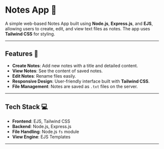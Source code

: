 # Notes App 📝

A simple web-based Notes App built using **Node.js**, **Express.js**, and **EJS**, allowing users to create, edit, and view text files as notes. The app uses **Tailwind CSS** for styling.

---

## Features 🚀
- **Create Notes**: Add new notes with a title and detailed content.
- **View Notes**: See the content of saved notes.
- **Edit Notes**: Rename files easily.
- **Responsive Design**: User-friendly interface built with **Tailwind CSS**.
- **File Management**: Notes are saved as `.txt` files on the server.

---

## Tech Stack 💻
- **Frontend**: EJS, Tailwind CSS
- **Backend**: Node.js, Express.js
- **File Handling**: Node.js `fs` module
- **View Engine**: EJS Templates

---
